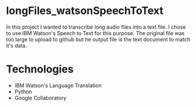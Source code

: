 # longFiles_watsonSpeechToText
In this project I wanted to transcribe long audio files into a text file. I chose to use IBM Watson's Speech to Text for this purpose.
The original file was too large to upload to github but he output file is the text document to match it's data.

# Technologies

- IBM Watson's Language Translation
- Python
- Google Collaboratory
